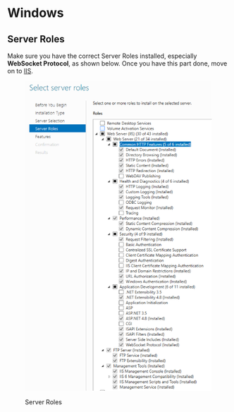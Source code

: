 # Windows

## Server Roles

Make sure you have the correct Server Roles installed, especially **WebSocket Protocol**, as shown below. Once you have this part done, move on to [IIS](iis.md).

<figure><img src="../../../../../.gitbook/assets/image (1).png" alt=""><figcaption><p>Server Roles</p></figcaption></figure>
